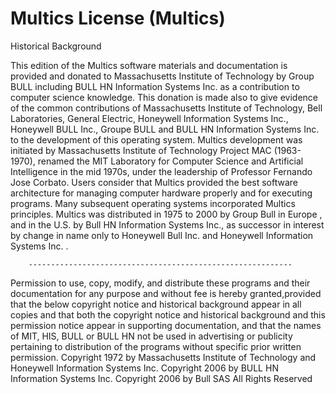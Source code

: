 # Multics License (Multics)

Historical Background

This edition of the Multics software materials and documentation is
provided and donated to Massachusetts Institute of Technology by Group
BULL including BULL HN Information Systems Inc.  as a contribution to
computer science knowledge.  This donation is made also to give evidence
of the common contributions of Massachusetts Institute of Technology,
Bell Laboratories, General Electric, Honeywell Information Systems
Inc., Honeywell BULL Inc., Groupe BULL and BULL HN Information Systems
Inc. to the development of this operating system.  Multics development
was initiated by Massachusetts Institute of Technology Project MAC
(1963-1970), renamed the MIT Laboratory for Computer Science and
Artificial Intelligence in the mid 1970s, under the leadership of
Professor Fernando Jose Corbato. Users consider that Multics provided the
best software architecture for managing computer hardware properly and
for executing programs. Many subsequent operating systems incorporated
Multics principles.  Multics was distributed in 1975 to 2000 by Group
Bull in Europe , and in the U.S. by Bull HN Information Systems Inc., as
successor in interest by change in name only to Honeywell Bull Inc. and
Honeywell Information Systems Inc. .

        -----------------------------------------------------------

Permission to use, copy, modify, and distribute these programs and their
documentation for any purpose and without fee is hereby granted,provided
that the below copyright notice and historical background appear in all
copies and that both the copyright notice and historical background and
this permission notice appear in supporting documentation, and that
the names of MIT, HIS, BULL or BULL HN not be used in advertising or
publicity pertaining to distribution of the programs without specific
prior written permission.
    Copyright 1972 by Massachusetts Institute of Technology and Honeywell Information
Systems Inc.
    Copyright 2006 by BULL HN Information Systems Inc.
    Copyright 2006 by Bull SAS
    All Rights Reserved